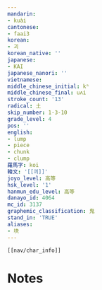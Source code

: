 ```yaml
---
mandarin:
- kuài
cantonese:
- faai3
korean:
- 괴
korean_native: ''
japanese:
- KAI
japanese_nanori: ''
vietnamese:
middle_chinese_initial: kʰ
middle_chinese_final: uʌi
stroke_count: '13'
radical: 土
skip_number: 1-3-10
grade_level: 4
pos: ''
english:
- lump
- piece
- chunk
- clump
羅馬字: koi
韓文: '[[쾨]]'
joyo_level: 高等
hsk_level: '1'
hanmun_edu_level: 高等
danayo_id: 4064
mc_id: 3137
graphemic_classification: 鬼
stand_in: 'TRUE'
aliases:
- 块
---
```

```meta-bind-embed
[[nav/char_info]]
```

# Notes
